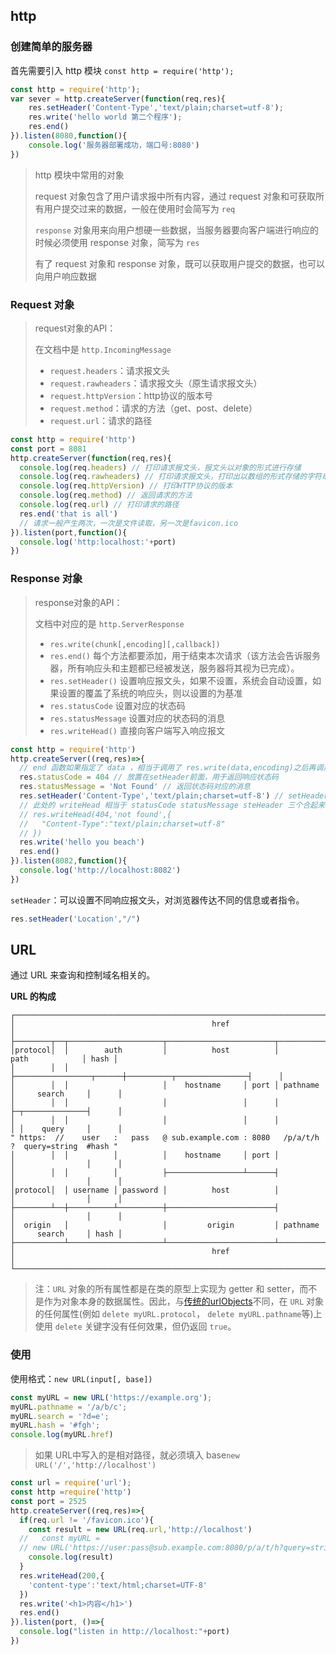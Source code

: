 ## http

### 创建简单的服务器

首先需要引入 http 模块 `const http = require('http');`

```js
const http = require('http');
var sever = http.createServer(function(req,res){
    res.setHeader('Content-Type','text/plain;charset=utf-8');
    res.write('hello world 第二个程序');
    res.end()
}).listen(8080,function(){
    console.log('服务器部署成功，端口号:8080')
})
```

> http 模块中常用的对象
>
> request 对象包含了用户请求报中所有内容，通过 request 对象和可获取所有用户提交过来的数据，一般在使用时会简写为 `req`
>
> `response` 对象用来向用户想硬一些数据，当服务器要向客户端进行响应的时候必须使用 response 对象，简写为 `res`
>
> 有了 request 对象和 response 对象，既可以获取用户提交的数据，也可以向用户响应数据

### Request 对象

> request对象的API：
>
> 在文档中是 `http.IncomingMessage`
>
> - `request.headers`：请求报文头
> - `request.rawheaders`：请求报文头（原生请求报文头）
> - `request.httpVersion`：http协议的版本号
> - `request.method`：请求的方法（get、post、delete）
> - `request.url`：请求的路径

```js
const http = require('http')
const port = 8081
http.createServer(function(req,res){
  console.log(req.headers) // 打印请求报文头，报文头以对象的形式进行存储
  console.log(req.rawheaders) // 打印请求报文头，打印出以数组的形式存储的字符串
  console.log(req.httpVersion) // 打印HTTP协议的版本
  console.log(req.method) // 返回请求的方法
  console.log(req.url) // 打印请求的路径
  res.end('that is all')
  // 请求一般产生两次，一次是文件读取，另一次是favicon.ico
}).listen(port,function(){
  console.log('http:localhost:'+port)
})
```

### Response 对象

> response对象的API：
>
> 文档中对应的是 `http.ServerResponse`
>
> - `res.write(chunk[,encoding][,callback])` 
> - `res.end()` 每个方法都要添加，用于结束本次请求（该方法会告诉服务器，所有响应头和主题都已经被发送，服务器将其视为已完成）。
> - `res.setHeader()` 设置响应报文头，如果不设置，系统会自动设置，如果设置的覆盖了系统的响应头，则以设置的为基准
> - `res.statusCode` 设置对应的状态码
> - `res.statusMessage` 设置对应的状态码的消息
> - `res.writeHead()` 直接向客户端写入响应报文

```js
const http = require('http')
http.createServer((req,res)=>{
  // end 函数如果指定了 data ，相当于调用了 res.write(data,encoding)之后再调用res.end(callback)
  res.statusCode = 404 // 放置在setHeader前面，用于返回响应状态码
  res.statusMessage = 'Not Found' // 返回状态码对应的消息
  res.setHeader('Content-Type','text/plain;charset=utf-8') // setHeader 必须放在 res.end()之前，否则不会生效且报错
  // 此处的 writeHead 相当于 statusCode statusMessage steHeader 三个合起来写入，这三个功能其实是写入对应 setHeader 里面的值
  // res.writeHead(404,'not found',{
  //   "Content-Type":"text/plain;charset=utf-8"
  // })
  res.write('hello you beach')
  res.end()
}).listen(8082,function(){
  console.log('http://localhost:8082')
})
```

`setHeader`：可以设置不同响应报文头，对浏览器传达不同的信息或者指令。

```js
res.setHeader('Location',"/")
```

## URL

通过 URL 来查询和控制域名相关的。

**URL 的构成**

```text
┌─────────────────────────────────────────────────────────────────────────────────────────────┐
│                                            href                                             │
├────────┬──┬─────────────────────┬────────────────────────┬───────────────────────────┬──────┤
│protocol│  │        auth         │          host          │           path            │ hash │
│        │  │                     ├─────────────────┬──────┼──────────┬────────────────┤      │
│        │  │                     │    hostname     │ port │ pathname │     search     │      │
│        │  │                     │                 │      │          ├─┬──────────────┤      │
│        │  │                     │                 │      │          │ │    query     │      │
" https:  //    user   :   pass   @ sub.example.com : 8080   /p/a/t/h  ?  query=string  #hash "
│        │  │          │          │    hostname     │ port │          │                │      │
│        │  │          │          ├─────────────────┴──────┤          │                │      │
│protocol│  │ username │ password │          host          │          │                │      │
├────────┴──┼──────────┴──────────┼────────────────────────┤          │                │      │
│  origin   │                     │         origin         │ pathname │     search     │ hash │
├───────────┴─────────────────────┴────────────────────────┴──────────┴────────────────┴──────┤
│                                            href                                             │
└─────────────────────────────────────────────────────────────────────────────────────────────┘
```

> 注：`URL` 对象的所有属性都是在类的原型上实现为 getter 和 setter，而不是作为对象本身的数据属性。因此，与[传统的urlObjects](http://nodejs.cn/api/url.html#url_legacy_urlobject)不同，在 `URL` 对象的任何属性(例如 `delete myURL.protocol`， `delete myURL.pathname`等)上使用 `delete` 关键字没有任何效果，但仍返回 `true`。

### 使用

使用格式：`new URL(input[, base])`

```js
const myURL = new URL('https://example.org'); 
myURL.pathname = '/a/b/c';
myURL.search = '?d=e';
myURL.hash = '#fgh';
console.log(myURL.href)
```

> 如果 URL中写入的是相对路径，就必须填入 base`new URL('/','http://localhost')` 

```js
const url = require('url');
const http =require('http')
const port = 2525
http.createServer((req,res)=>{
  if(req.url != '/favicon.ico'){
    const result = new URL(req.url,'http://localhost')
  //   const myURL =
  // new URL('https://user:pass@sub.example.com:8080/p/a/t/h?query=string#hash');
    console.log(result)
  }
  res.writeHead(200,{
    'content-type':'text/html;charset=UTF-8'
  })
  res.write('<h1>内容</h1>')
  res.end()
}).listen(port, ()=>{
  console.log("listen in http://localhost:"+port)
})
```

